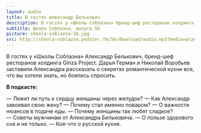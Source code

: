 ```yaml
---
layout: audio
title: В гостях Александр Белькович
description: В гостях у «Школы Соблазна» бренд-шеф ресторанов холдинга Ginza Project.
subtitle: Школа Соблазна, выпуск 56
picture: shkola-soblazna-56.jpg
src: http://shkola-soblazna.podster.fm/56/download/audio.mp3?media=player
---
```


В гостях у «Школы Соблазна» Александр Белькович, бренд-шеф ресторанов холдинга Ginza Project. Дарья Герман и Николай Воробьев заставили Александра рассказать о секретах романтической кухни все, что вы хотели знать, но боялись спросить.

**В подкасте:**

— Лежит ли путь к сердцу женщины через желудок? 
— Как Александр завоевал свою жену? 
— Почему стал именно поваром?
— О важности нюансов в подаче еды.
— Почему женщины так любят сладкое?
— Советы мужчинам от Александра Бельковича.
— О пользе здорового сна и не только.
— Кое-что о русской кухне. 
